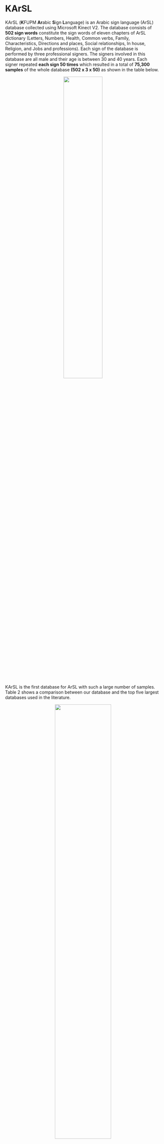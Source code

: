# KArSL
KArSL (**K**FUPM **Ar**abic **S**ign **L**anguage) is an Arabic sign language (ArSL) database collected using Microsoft Kinect V2. The database consists of **502 sign words** constitute the sign words of eleven chapters of ArSL dictionary (Letters, Numbers, Health, Common verbs, Family, Characteristics, Directions and places, Social relationships, In house, Religion, and Jobs and professions). Each sign of the database is performed by three professional signers. The signers involved in this database are all male and their age is between 30 and 40 years. Each signer repeated **each sign 50 times** which resulted in a total of **75,300 samples** of the whole database **(502 x 3 x 50)** as shown in the table below. 

<!-- <div>
<img src="[attachment:https://user-images.githubusercontent.com/106232682/170251559-6ffe7c7f-6d00-4874-b7ec-4967ee7fa85e.png]" width="500"/>
</div>
 -->

<!-- ![image width="500" align="center"](https://user-images.githubusercontent.com/106232682/170251559-6ffe7c7f-6d00-4874-b7ec-4967ee7fa85e.png) -->
<!-- ![image width="500" align="center"](https://user-images.githubusercontent.com/106232682/170251559-6ffe7c7f-6d00-4874-b7ec-4967ee7fa85e.png) -->

<p align="center">
<img align="center" width="50%" src="https://user-images.githubusercontent.com/106232682/170251559-6ffe7c7f-6d00-4874-b7ec-4967ee7fa85e.png" >
</p>

KArSL is the first database for ArSL with such a large number of samples. Table 2 shows a comparison between our database and the top five largest databases used in the literature.

<!-- ![image](https://user-images.githubusercontent.com/106232682/170276408-194b0473-c4e0-4787-86ce-668f36230bbf.png)
 -->
 
 <p align="center">
 <img align="center" width="60%" src="https://user-images.githubusercontent.com/106232682/170276408-194b0473-c4e0-4787-86ce-668f36230bbf.png">
 </p>
 
## Setup and recording software
All signs of KArSL are recorded in an unconstrained environment. We didn’t use dedicated lights in the recording room as the room
lights were adequate and no shadow is shown in the records. We used fixed background (green) to
facilitate background removal for researchers who prefer using color video recording. In addition,
the signers were not restricted to wear specific clothes or remove eye glasses or watches. Each
sign is recorded by each signer in two sessions where the signer wearing different clothes in each
session. To add more variety to the database, some signs, alphabets, are performed alternately
between the left and right hands of the signer.

<!-- ![image](https://user-images.githubusercontent.com/106232682/170277039-0a399b3f-5dc0-403b-bdb6-13978616157d.png) -->
<p align="center">
<img align="center" width="60%" src="https://user-images.githubusercontent.com/106232682/170277039-0a399b3f-5dc0-403b-bdb6-13978616157d.png">
</p>

## Samples of the data

All signs are available in three modalities: (a) RGB, (b) depth, and (c) skeleton joint points as shown the followin figure.

<p align="center">
<img align="center" width="60%" src="https://user-images.githubusercontent.com/106232682/170286084-0c8f2e69-6962-45de-b3b7-ef17bcbf7a55.png">
</p>

## Citing
If you use KArSL dataset, we kindly ask you to cite [**_KArSL: Arabic Sign Language Database_**](https://dl.acm.org/doi/10.1145/3423420#:~:text=Signs%20in%20KArSL%20database%20are,language%20recognition%20using%20this%20database) paper:

```
@article{sidig2021karsl, 
  title={KArSL: Arabic Sign Language Database}, 
  author={Sidig, Ala Addin I and Luqman, Hamzah and Mahmoud, Sabri and Mohandes, Mohamed}, 
  journal={ACM Transactions on Asian and Low-Resource Language Information Processing (TALLIP)},  
  volume={20}, 
  number={1}, 
  pages={1--19}, 
  year={2021}, 
  publisher={ACM New York, NY, USA} 
}
```


## Dataset download 
There are three subsets of the dataset:
### KArSL-100
This dataset consists of 100 dynamic signs of KArSL dataset (from signID 0071 to 0170). Please follow the links below to download it:  
- [**RGB resized images (256x256x3)**](https://kfupmedusa-my.sharepoint.com/:f:/g/personal/hluqman_kfupm_edu_sa/Eli1BoG0CARBpF3HAeue5hEBYZWC-LYSR_dD8rkP8VJwyQ?e=nHkR6A)
- Depth images  
- Skeleton  

To download the raw video files of this data, please follow the links below:
- RGB video files [Signer 01, Signer 02, Signer 03]
- Depth data [Signer 01, Signer 02, Signer 03]


### KArSL-190
This dataset consists of 190 static and dynamic signs of KArSL dataset (from signID 0001 to 0190). Please follow the links below to download it:  
- RGB resized images (256x256x3)
- Depth images
- Skeleton

To download the raw video files of this data, please follow the links below:
- RGB video files
- Depth data

### KArSL-502
This dataset consists of 502 static and dynamic signs (whole KArSL dataset signs) (from signID 0001 to 0502). Please follow the links below to download it:  
- RGB resized images (256x256x3)
- Depth images
- Skeleton

To download the raw video files of this data, please follow the links below:
- RGB video files
- Depth data
